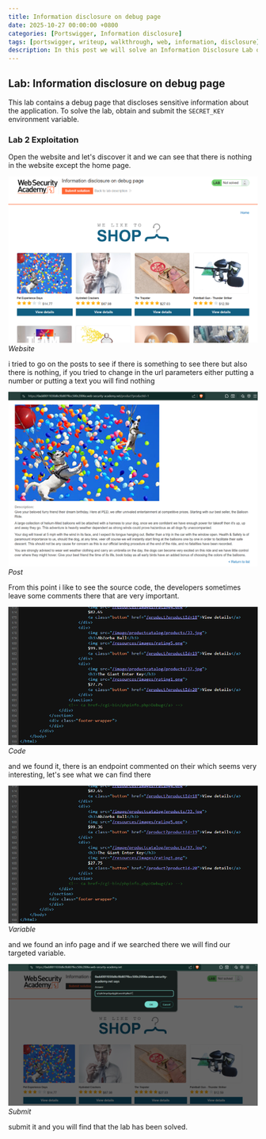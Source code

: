 ```yaml
---
title: Information disclosure on debug page
date: 2025-10-27 00:00:00 +0800
categories: [Portswigger, Information disclosure]
tags: [portswigger, writeup, walkthrough, web, information, disclosure]     # TAG names should always be lowercase
description: In this post we will solve an Information Disclosure Lab on portswigger, have fun reading.
---
```


## Lab: Information disclosure on debug page

This lab contains a debug page that discloses sensitive information about the application. To solve the lab, obtain and submit the ``SECRET_KEY`` environment variable.

### Lab 2 Exploitation

Open the website and let's discover it and we can see that there is nothing in the website except the home page. 

![img-description](/assets/img/PortSwigger/Information_Disclosure/2/website.png)
_Website_

i tried to go on the posts to see if there is something to see there but also there is nothing, if you tried to change in the url parameters either putting a number or putting a text you will find nothing

![img-description](/assets/img/PortSwigger/Information_Disclosure/2/post.png)
_Post_

From this point i like to see the source code, the developers sometimes leave some comments there that are very important.

![img-description](/assets/img/PortSwigger/Information_Disclosure/2/code.png)
_Code_

and we found it, there is an endpoint commented on their which seems very interesting, let's see what we can find there

![img-description](/assets/img/PortSwigger/Information_Disclosure/2/code.png)
_Variable_

and we found an info page and if we searched there we will find our targeted variable.

![img-description](/assets/img/PortSwigger/Information_Disclosure/2/submit.png)
_Submit_

submit it and you will find that the lab has been solved.